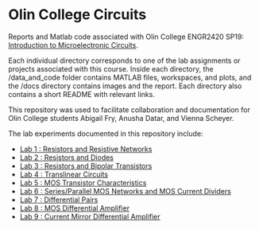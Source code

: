 # Olin College Circuits
Reports and Matlab code associated with Olin College ENGR2420 SP19: [Introduction to Microelectronic Circuits](http://madvlsi.olin.edu/circuits/).

Each individual directory corresponds to one of the lab assignments or projects associated with this course. Inside each directory, the /data_and_code folder contains MATLAB files, workspaces, and plots, and the /docs directory contains images and the report. Each directory also contains a short README with relevant links.

This repository was used to facilitate collaboration and documentation for Olin College students Abigail Fry, Anusha Datar, and Vienna Scheyer.

The lab experiments documented in this repository include: 
- [Lab 1 : Resistors and Resistive Networks](https://anushadatar.github.io/olin-circuits-sp19/Lab_1_Resistive_Networks/)
- [Lab 2 : Resistors and Diodes](https://anushadatar.github.io/olin-circuits-sp19/Lab_2_Resistors_and_Diodes/)
- [Lab 3 : Resistors and Bipolar Transistors](https://anushadatar.github.io/olin-circuits-sp19/Lab_3_Resistors_and_Bipolar_Transistors/)
- [Lab 4 : Translinear Circuits](https://anushadatar.github.io/olin-circuits-sp19/Lab_4_Translinear_Circuits/)
- [Lab 5 : MOS Transistor Characteristics](https://anushadatar.github.io/olin-circuits-sp19/Lab_5_MOS_Transistor_Characteristics/)
- [Lab 6 : Series/Parallel MOS Networks and MOS Current Dividers](https://anushadatar.github.io/olin-circuits-sp19/Lab_6_MOS_Networks_Current_Dividers)
- [Lab 7 : Differential Pairs](https://anushadatar.github.io/olin-circuits-sp19/Lab_7_Differential_Pairs)
- [Lab 8 : MOS Differential Amplifier](https://anushadatar.github.io/olin-circuits-sp19/Lab_8_MOS_Differential_Amplifier)
- [Lab 9 : Current Mirror Differential Amplifier](https://anushadatar.github.io/olin-circuits-sp19/Lab_9_Current_Mirror_Differential_Amplifier)

